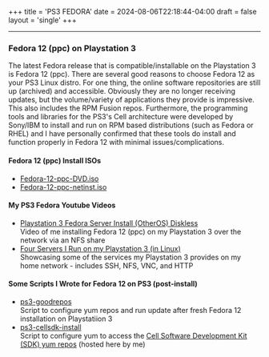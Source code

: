 +++
title = 'PS3 FEDORA'
date = 2024-08-06T22:18:44-04:00
draft = false
layout = 'single'
+++

---

### Fedora 12 (ppc) on Playstation 3

The latest Fedora release that is compatible/installable on the Playstation 3 is Fedora 12 (ppc). There are several good reasons to choose Fedora 12 as your PS3 Linux distro. For one thing, the online software repositories are still up (archived) and accessible. Obviously they are no longer receiving updates, but the volume/variety of applications they provide is impressive. This also includes the RPM Fusion repos. Furthermore, the programming tools and libraries for the PS3's Cell architecture were developed by Sony/IBM to install and run on RPM based distributions (such as Fedora or RHEL) and I have personally confirmed that these tools do install and function properly in Fedora 12 with minimal issues/complications.

#### Fedora 12 (ppc) Install ISOs

* [Fedora-12-ppc-DVD.iso](https://dl.fedoraproject.org/pub/archive/fedora/linux/releases/12/Fedora/ppc/iso/Fedora-12-ppc-DVD.iso)  
* [Fedora-12-ppc-netinst.iso](https://dl.fedoraproject.org/pub/archive/fedora/linux/releases/12/Fedora/ppc/iso/Fedora-12-ppc-netinst.iso)

#### My PS3 Fedora Youtube Videos

* [Playstation 3 Fedora Server Install (OtherOS) Diskless](https://youtu.be/D9LcyRV84LI)  
Video of me installing Fedora 12 (ppc) on my Playstation 3 over the network via an NFS share  
* [Four Servers I Run on my Playstation 3 (in Linux)](https://youtu.be/CveuUwIIcGQ)  
Showcasing some of the services my Playstation 3 provides on my home network - includes SSH, NFS, VNC, and HTTP

#### Some Scripts I Wrote for Fedora 12 on PS3 (post-install)

* [ps3-goodrepos](http://www.ps3linux.net/devel/ps3-filez/ps3-goodrepos.tar.bz2)  
Script to configure yum repos and run update after fresh Fedora 12 installation on Playstatiion 3  
* [ps3-cellsdk-install](http://www.ps3linux.net/devel/ps3-filez/ps3-cellsdk-install.tar.bz2)  
Script to configure yum to access the [Cell Software Development Kit (SDK) yum repos](http://www.ps3linux.net/devel/cellsdk-repos) (hosted here by me)

